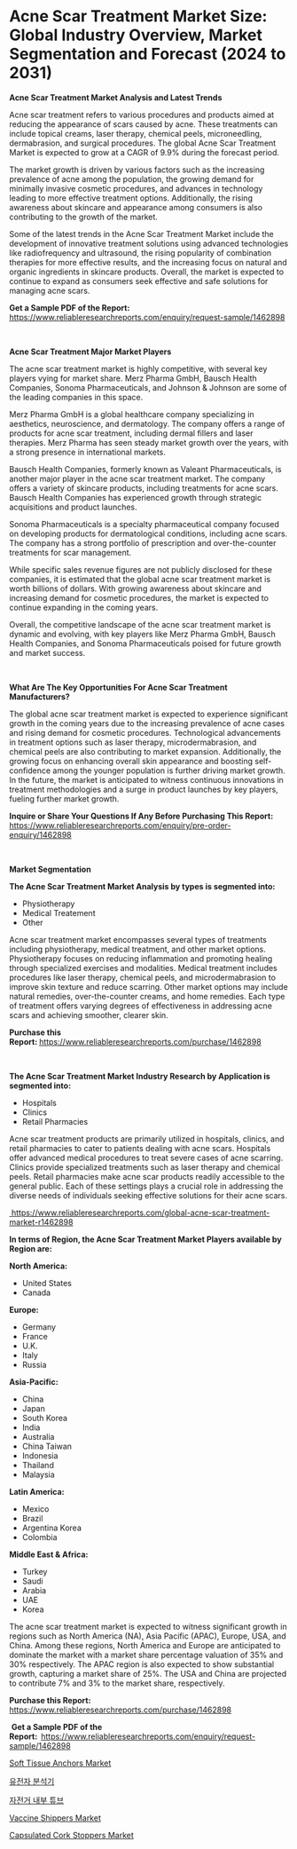 <p><h1>Acne Scar Treatment Market Size: Global Industry Overview, Market Segmentation and Forecast (2024 to 2031)</h1></p><p><strong>Acne Scar Treatment Market Analysis and Latest Trends</strong></p>
<p><p>Acne scar treatment refers to various procedures and products aimed at reducing the appearance of scars caused by acne. These treatments can include topical creams, laser therapy, chemical peels, microneedling, dermabrasion, and surgical procedures. The global Acne Scar Treatment Market is expected to grow at a CAGR of 9.9% during the forecast period. </p><p>The market growth is driven by various factors such as the increasing prevalence of acne among the population, the growing demand for minimally invasive cosmetic procedures, and advances in technology leading to more effective treatment options. Additionally, the rising awareness about skincare and appearance among consumers is also contributing to the growth of the market.</p><p>Some of the latest trends in the Acne Scar Treatment Market include the development of innovative treatment solutions using advanced technologies like radiofrequency and ultrasound, the rising popularity of combination therapies for more effective results, and the increasing focus on natural and organic ingredients in skincare products. Overall, the market is expected to continue to expand as consumers seek effective and safe solutions for managing acne scars.</p></p>
<p><strong>Get a Sample PDF of the Report:&nbsp;</strong> <a href="https://www.reliableresearchreports.com/enquiry/request-sample/1462898">https://www.reliableresearchreports.com/enquiry/request-sample/1462898</a></p>
<p>&nbsp;</p>
<p><strong>Acne Scar Treatment Major Market Players</strong></p>
<p><p>The acne scar treatment market is highly competitive, with several key players vying for market share. Merz Pharma GmbH, Bausch Health Companies, Sonoma Pharmaceuticals, and Johnson & Johnson are some of the leading companies in this space.</p><p>Merz Pharma GmbH is a global healthcare company specializing in aesthetics, neuroscience, and dermatology. The company offers a range of products for acne scar treatment, including dermal fillers and laser therapies. Merz Pharma has seen steady market growth over the years, with a strong presence in international markets.</p><p>Bausch Health Companies, formerly known as Valeant Pharmaceuticals, is another major player in the acne scar treatment market. The company offers a variety of skincare products, including treatments for acne scars. Bausch Health Companies has experienced growth through strategic acquisitions and product launches.</p><p>Sonoma Pharmaceuticals is a specialty pharmaceutical company focused on developing products for dermatological conditions, including acne scars. The company has a strong portfolio of prescription and over-the-counter treatments for scar management.</p><p>While specific sales revenue figures are not publicly disclosed for these companies, it is estimated that the global acne scar treatment market is worth billions of dollars. With growing awareness about skincare and increasing demand for cosmetic procedures, the market is expected to continue expanding in the coming years.</p><p>Overall, the competitive landscape of the acne scar treatment market is dynamic and evolving, with key players like Merz Pharma GmbH, Bausch Health Companies, and Sonoma Pharmaceuticals poised for future growth and market success.</p></p>
<p>&nbsp;</p>
<p><strong>What Are The Key Opportunities For Acne Scar Treatment Manufacturers?</strong></p>
<p><p>The global acne scar treatment market is expected to experience significant growth in the coming years due to the increasing prevalence of acne cases and rising demand for cosmetic procedures. Technological advancements in treatment options such as laser therapy, microdermabrasion, and chemical peels are also contributing to market expansion. Additionally, the growing focus on enhancing overall skin appearance and boosting self-confidence among the younger population is further driving market growth. In the future, the market is anticipated to witness continuous innovations in treatment methodologies and a surge in product launches by key players, fueling further market growth.</p></p>
<p><strong>Inquire or Share Your Questions If Any Before Purchasing This Report:</strong> <a href="https://www.reliableresearchreports.com/enquiry/pre-order-enquiry/1462898">https://www.reliableresearchreports.com/enquiry/pre-order-enquiry/1462898</a></p>
<p>&nbsp;</p>
<p><strong>Market Segmentation</strong></p>
<p><strong>The Acne Scar Treatment Market Analysis by types is segmented into:</strong></p>
<p><ul><li>Physiotherapy</li><li>Medical Treatement</li><li>Other</li></ul></p>
<p><p>Acne scar treatment market encompasses several types of treatments including physiotherapy, medical treatment, and other market options. Physiotherapy focuses on reducing inflammation and promoting healing through specialized exercises and modalities. Medical treatment includes procedures like laser therapy, chemical peels, and microdermabrasion to improve skin texture and reduce scarring. Other market options may include natural remedies, over-the-counter creams, and home remedies. Each type of treatment offers varying degrees of effectiveness in addressing acne scars and achieving smoother, clearer skin.</p></p>
<p><strong>Purchase this Report:&nbsp;</strong><a href="https://www.reliableresearchreports.com/purchase/1462898">https://www.reliableresearchreports.com/purchase/1462898</a></p>
<p>&nbsp;</p>
<p><strong>The Acne Scar Treatment Market Industry Research by Application is segmented into:</strong></p>
<p><ul><li>Hospitals</li><li>Clinics</li><li>Retail Pharmacies</li></ul></p>
<p><p>Acne scar treatment products are primarily utilized in hospitals, clinics, and retail pharmacies to cater to patients dealing with acne scars. Hospitals offer advanced medical procedures to treat severe cases of acne scarring. Clinics provide specialized treatments such as laser therapy and chemical peels. Retail pharmacies make acne scar products readily accessible to the general public. Each of these settings plays a crucial role in addressing the diverse needs of individuals seeking effective solutions for their acne scars.</p></p>
<p><a href="https://www.reliableresearchreports.com/global-acne-scar-treatment-market-r1462898">&nbsp;https://www.reliableresearchreports.com/global-acne-scar-treatment-market-r1462898</a></p>
<p><strong>In terms of Region, the Acne Scar Treatment Market Players available by Region are:</strong></p>
<p>
    <p> <strong> North America: </strong>
        <ul>
            <li>United States</li>
            <li>Canada</li>
        </ul>
        </p> 
    <p> <strong> Europe: </strong>
        <ul>
            <li>Germany</li>
            <li>France</li>
            <li>U.K.</li>
            <li>Italy</li>
            <li>Russia</li>
        </ul>
        </p> 
    <p> <strong> Asia-Pacific: </strong>
        <ul>
            <li>China</li>
            <li>Japan</li>
            <li>South Korea</li>
            <li>India</li>
            <li>Australia</li>
            <li>China Taiwan</li>
            <li>Indonesia</li>
            <li>Thailand</li>
            <li>Malaysia</li>
        </ul>
        </p> 
    <p> <strong> Latin America: </strong>
        <ul>
            <li>Mexico</li>
            <li>Brazil</li>
            <li>Argentina Korea</li>
            <li>Colombia</li>
        </ul>
        </p> 
    <p> <strong> Middle East & Africa: </strong>
        <ul>
            <li>Turkey</li>
            <li>Saudi</li>
            <li>Arabia</li>
            <li>UAE</li>
            <li>Korea</li>
        </ul>
    </p>
    </p>
<p><p>The acne scar treatment market is expected to witness significant growth in regions such as North America (NA), Asia Pacific (APAC), Europe, USA, and China. Among these regions, North America and Europe are anticipated to dominate the market with a market share percentage valuation of 35% and 30% respectively. The APAC region is also expected to show substantial growth, capturing a market share of 25%. The USA and China are projected to contribute 7% and 3% to the market share, respectively.</p></p>
<p><strong>Purchase this Report: </strong><a href="https://www.reliableresearchreports.com/purchase/1462898">https://www.reliableresearchreports.com/purchase/1462898</a></p>
<p>&nbsp;<strong>Get a Sample PDF of the Report:&nbsp;&nbsp;</strong><a href="https://www.reliableresearchreports.com/enquiry/request-sample/1462898">https://www.reliableresearchreports.com/enquiry/request-sample/1462898</a></p>
<p><strong></strong></p>
<p><p><a href="https://medium.com/@sainreportprime/soft-tissue-anchors-market-insights-into-market-cagr-market-trends-and-growth-strategies-718c224427d6">Soft Tissue Anchors Market</a></p><p><a href="https://medium.com/@mathieu.rico66/%EC%9C%A0%EC%A0%84%EC%9E%90-%EB%B6%84%EC%84%9D%EA%B8%B0-%EC%8B%9C%EC%9E%A5-2031%EB%85%84%EA%B9%8C%EC%A7%80%EC%9D%98-%ED%8A%B8%EB%A0%8C%EB%93%9C-%EC%98%88%EC%B8%A1-%EB%B0%8F-%EA%B2%BD%EC%9F%81-%EB%B6%84%EC%84%9D-ebab2d0e2f0a">유전자 분석기</a></p><p><a href="https://github.com/GabrielBlanda5656/Market-Research-Report-List-1/blob/main/815821942629.md">자전거 내부 튜브</a></p><p><a href="https://github.com/joannagoyvaerts/Market-Research-Report-List-2/blob/main/vaccine-shippers-market.md">Vaccine Shippers Market</a></p><p><a href="https://issuu.com/reportprime-2/docs/capsulated-cork-stoppers-market-size-2030.pptx">Capsulated Cork Stoppers Market</a></p></p>